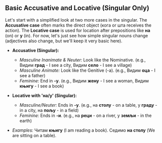 ## Basic Accusative and Locative (Singular Only)

Let's start with a simplified look at two more cases in the singular. The __Accusative case__ often marks the direct object (кога or шта receives the action). The __Locative case__ is used for location after prepositions like __на__ (on) or __у__ (in). For now, let's just see how simple singular nouns change (adjectives also change, but we'll keep it very basic here).

*   __Accusative (Singular):__
    
    *   _Masculine Inanimate &amp; Neuter:_ Look like the Nominative. (e.g., Видим __град__ - I see a city, Видим __село__ - I see a village)
    *   _Masculine Animate:_ Look like the Genitive (-а). (e.g., Видим __оца__ - I see a father)
    *   _Feminine:_ End in __-у__. (e.g., Видим __жену__ - I see a woman, Видим __књигу__ - I see a book)
    
    
    
*   __Locative with 'на/у' (Singular):__
    
    *   _Masculine/Neuter:_ Ends in __-у__. (e.g., на __столу__ - on a table, у __граду__ - in a city, на __пољу__ - in a field)
    *   _Feminine:_ Ends in __-и__. (e.g., на __реци__ - on a river, у __земљи__ - in the earth)
    
    
    
*   _Examples:_ Читам __књигу__ (I am reading a book). Седимо __на столу__ (We are sitting on a table).
